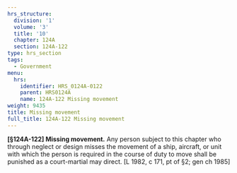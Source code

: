 ```yaml
---
hrs_structure:
  division: '1'
  volume: '3'
  title: '10'
  chapter: 124A
  section: 124A-122
type: hrs_section
tags:
  - Government
menu:
  hrs:
    identifier: HRS_0124A-0122
    parent: HRS0124A
    name: 124A-122 Missing movement
weight: 9435
title: Missing movement
full_title: 124A-122 Missing movement
---
```

**[§124A-122] Missing movement.** Any person subject to this chapter who through neglect or design misses the movement of a ship, aircraft, or unit with which the person is required in the course of duty to move shall be punished as a court-martial may direct. [L 1982, c 171, pt of §2; gen ch 1985]